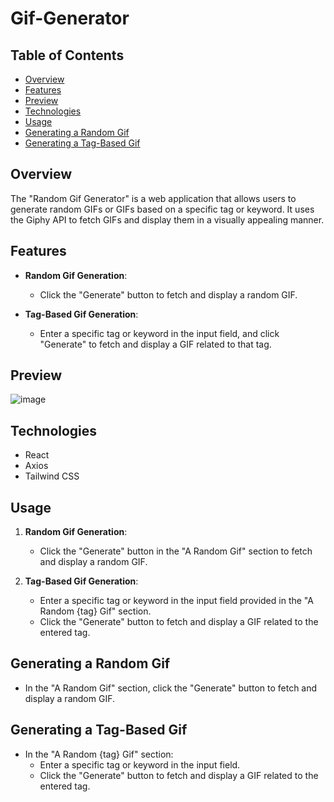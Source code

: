 # Gif-Generator


## Table of Contents
- [Overview](#overview)
- [Features](#features)
- [Preview](#preview)
- [Technologies](#technologies)
- [Usage](#usage)
- [Generating a Random Gif](#generating-a-random-gif)
- [Generating a Tag-Based Gif](#generating-a-tag-based-gif)

## Overview

The "Random Gif Generator" is a web application that allows users to generate random GIFs or GIFs based on a specific tag or keyword. It uses the Giphy API to fetch GIFs and display them in a visually appealing manner.

## Features

- **Random Gif Generation**:
  - Click the "Generate" button to fetch and display a random GIF.

- **Tag-Based Gif Generation**:
  - Enter a specific tag or keyword in the input field, and click "Generate" to fetch and display a GIF related to that tag.

## Preview

![image](https://github.com/yashsarode45/Gif-generator/assets/65209607/92e8a891-9a49-49e0-80f6-ae659664e94b)

## Technologies

- React
- Axios
- Tailwind CSS


## Usage

1. **Random Gif Generation**:
   - Click the "Generate" button in the "A Random Gif" section to fetch and display a random GIF.

2. **Tag-Based Gif Generation**:
   - Enter a specific tag or keyword in the input field provided in the "A Random {tag} Gif" section.
   - Click the "Generate" button to fetch and display a GIF related to the entered tag.

## Generating a Random Gif

- In the "A Random Gif" section, click the "Generate" button to fetch and display a random GIF.

## Generating a Tag-Based Gif

- In the "A Random {tag} Gif" section:
  - Enter a specific tag or keyword in the input field.
  - Click the "Generate" button to fetch and display a GIF related to the entered tag.
